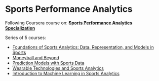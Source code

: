 Sports Performance Analytics
====

Following Coursera course on: [**Sports Performance Analytics Specialization**](https://www.coursera.org/specializations/sports-analytics#courses)

Series of 5 courses:
* [Foundations of Sports Analytics: Data, Representation, and Models in Sports](https://www.coursera.org/learn/foundations-sports-analytics?specialization=sports-analytics)
* [Moneyball and Beyond](https://www.coursera.org/learn/moneyball-and-beyond?specialization=sports-analytics)
* [Prediction Models with Sports Data](https://www.coursera.org/learn/prediction-models-sports-data?specialization=sports-analytics)
* [Wearable Technologies and Sports Analytics](https://www.coursera.org/learn/wearable-technologies?specialization=sports-analytics)
* [Introduction to Machine Learning in Sports Analytics](https://www.coursera.org/learn/machine-learning-sports-analytics?specialization=sports-analytics)